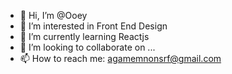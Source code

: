 - 👋 Hi, I’m @Ooey
- 👀 I’m interested in Front End Design
- 🌱 I’m currently learning Reactjs
- 💞️ I’m looking to collaborate on ...
- 📫 How to reach me: agamemnonsrf@gmail.com

<!---
Ooey/Ooey is a ✨ special ✨ repository because its `README.md` (this file) appears on your GitHub profile.
You can click the Preview link to take a look at your changes.
--->

